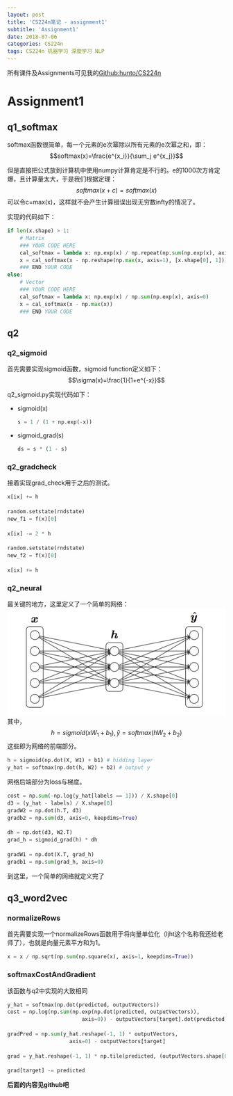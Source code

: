 ```yaml
---
layout: post
title: 'CS224n笔记 - assignment1'
subtitle: 'Assignment1'
date: 2018-07-06
categories: CS224n
tags: CS224n 机器学习 深度学习 NLP
---
```


所有课件及Assignments可见我的[Github:hunto/CS224n](https://github.com/hunto/CS224n)

# Assignment1
## q1_softmax
softmax函数很简单，每一个元素的e次幂除以所有元素的e次幂之和，即：
$$softmax(x)=\frac{e^{x_i}}{\sum_j e^{x_j}}$$

但是直接把公式放到计算机中使用numpy计算肯定是不行的。e的1000次方肯定爆，且计算量太大，于是我们根据定理：
$$softmax(x+c)=softmax(x)$$
可以令c=max(x)，这样就不会产生计算错误出现无穷数infty的情况了。

实现的代码如下：
```python
if len(x.shape) > 1:
    # Matrix
    ### YOUR CODE HERE
    cal_softmax = lambda x: np.exp(x) / np.repeat(np.sum(np.exp(x), axis=1, keepdims=True), x.shape[1], axis=1)
    x = cal_softmax(x - np.reshape(np.max(x, axis=1), [x.shape[0], 1]))
    ### END YOUR CODE
else:
    # Vector
    ### YOUR CODE HERE
    cal_softmax = lambda x: np.exp(x) / np.sum(np.exp(x), axis=0)
    x = cal_softmax(x - np.max(x))
    ### END YOUR CODE
```

## q2
### q2_sigmoid
首先需要实现sigmoid函数，sigmoid function定义如下：
$$\sigma(x)=\frac{1}{1+e^{-x}}$$

q2_sigmoid.py实现代码如下：
* sigmoid(x)
    ```python
    s = 1 / (1 + np.exp(-x))
    ```
* sigmoid_grad(s)
    ```python
    ds = s * (1 - s)
    ```

### q2_gradcheck
接着实现grad_check用于之后的测试。
```python
x[ix] += h

random.setstate(rndstate)
new_f1 = f(x)[0]

x[ix] -= 2 * h

random.setstate(rndstate)
new_f2 = f(x)[0]

x[ix] += h
```

### q2_neural
最关键的地方，这里定义了一个简单的网络：
![0_1530862803490_9d8b0efe-88e4-4f7a-8ade-c370d54338bd-image.png](https://raw.githubusercontent.com/hunto/blog/master/assets/img/CS224n/1530862803989-9d8b0efe-88e4-4f7a-8ade-c370d54338bd-image.png) 
其中，
$$h=sigmoid(xW_1+b_1), \hat{y}=softmax(hW_2+b_2)$$
这些即为网络的前端部分。
```python
h = sigmoid(np.dot(X, W1) + b1) # hidding layer
y_hat = softmax(np.dot(h, W2) + b2) # output y
```
网络后端部分为loss与梯度。
```python
cost = np.sum(-np.log(y_hat[labels == 1])) / X.shape[0]
d3 = (y_hat - labels) / X.shape[0]
gradW2 = np.dot(h.T, d3)
gradb2 = np.sum(d3, axis=0, keepdims=True)

dh = np.dot(d3, W2.T)
grad_h = sigmoid_grad(h) * dh

gradW1 = np.dot(X.T, grad_h)
gradb1 = np.sum(grad_h, axis=0)
```

到这里，一个简单的网络就定义完了

## q3_word2vec
### normalizeRows  
首先需要实现一个normalizeRows函数用于将向量单位化（ljht这个名称我还给老师了），也就是向量元素平方和为1。
```python
x = x / np.sqrt(np.sum(np.square(x), axis=1, keepdims=True))
```

### softmaxCostAndGradient
该函数与q2中实现的大致相同
```python
y_hat = softmax(np.dot(predicted, outputVectors))
cost = np.log(np.sum(np.exp(np.dot(predicted, outputVectors)),
                        axis=0)) - outputVectors[target].dot(predicted)

gradPred = np.sum(y_hat.reshape(-1, 1) * outputVectors,
                    axis=0) - outputVectors[target]

grad = y_hat.reshape(-1, 1) * np.tile(predicted, (outputVectors.shape[0], 1))

grad[target] -= predicted
```

**后面的内容见github吧**